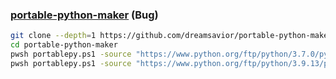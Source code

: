 ### [portable-python-maker](https://github.com/dreamsavior/portable-python-maker) (Bug)

```sh
git clone --depth=1 https://github.com/dreamsavior/portable-python-maker
cd portable-python-maker
pwsh portablepy.ps1 -source "https://www.python.org/ftp/python/3.7.0/python-3.7.0-embed-win32.zip" -destination "C:\Users\User\Lib\python-3.7-32"
pwsh portablepy.ps1 -source "https://www.python.org/ftp/python/3.9.13/python-3.9.13-embed-amd64.zip" -destination "C:\Users\User\Lib\python-3.9"
```